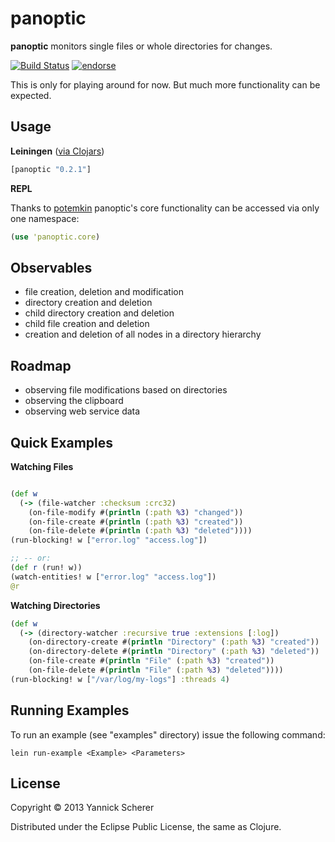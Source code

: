 # panoptic

__panoptic__ monitors single files or whole directories for changes.

[![Build Status](https://travis-ci.org/xsc/panoptic.png)](https://travis-ci.org/xsc/panoptic)
[![endorse](https://api.coderwall.com/xsc/endorsecount.png)](https://coderwall.com/xsc)

This is only for playing around for now. But much more functionality can be expected.

## Usage

__Leiningen__ ([via Clojars](https://clojars.org/panoptic))

```clojure
[panoptic "0.2.1"]
```

__REPL__

Thanks to [potemkin](https://github.com/ztellman/potemkin) panoptic's core functionality can be accessed
via only one namespace:

```clojure
(use 'panoptic.core)
```

## Observables

- file creation, deletion and modification
- directory creation and deletion
- child directory creation and deletion
- child file creation and deletion
- creation and deletion of all nodes in a directory hierarchy

## Roadmap

- observing file modifications based on directories
- observing the clipboard
- observing web service data

## Quick Examples

__Watching Files__

```clojure

(def w 
  (-> (file-watcher :checksum :crc32)
    (on-file-modify #(println (:path %3) "changed"))
    (on-file-create #(println (:path %3) "created"))
    (on-file-delete #(println (:path %3) "deleted"))))
(run-blocking! w ["error.log" "access.log"])

;; -- or:
(def r (run! w))
(watch-entities! w ["error.log" "access.log"])
@r
```

__Watching Directories__

```clojure
(def w
  (-> (directory-watcher :recursive true :extensions [:log])
    (on-directory-create #(println "Directory" (:path %3) "created"))
    (on-directory-delete #(println "Directory" (:path %3) "deleted"))
    (on-file-create #(println "File" (:path %3) "created"))
    (on-file-delete #(println "File" (:path %3) "deleted"))))
(run-blocking! w ["/var/log/my-logs"] :threads 4)
```

## Running Examples

To run an example (see "examples" directory) issue the following command:

```
lein run-example <Example> <Parameters>
```

## License

Copyright &copy; 2013 Yannick Scherer

Distributed under the Eclipse Public License, the same as Clojure.
